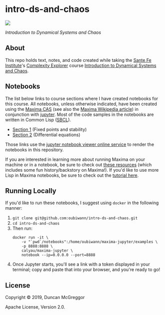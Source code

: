 # intro-ds-and-chaos

[![][logo]][logo-large]

*Introduction to Dynamical Systems and Chaos*


## About

This repo holds text, notes, and code created while taking the
[Sante Fe Institute][sfi]'s [Complexity Explorer][ce] course
[Introduction to Dynamical Systems and Chaos][intro-ds-and-chaos].


## Notebooks

The list below links to course sections where I have created notebooks for this
course. All notebooks, unless otherwise indicated, have been created using the
[Maxima CAS][maxima] (see also the [Maxima Wikipedia article][maxima-wiki]) in
conjunction with [jupyter][jupyter]. Most of the code samples in the notebooks
are written in Common Lisp ([SBCL][sbcl]).

* [Section 1][nbviewer-section1] (Fixed points and stability)
* [Section 2][nbviewer-section2] (Differential equations)

Those links use the [jupyter notebook viewer online service][nbviewer] to render
the notebooks in this repository.

If you are interested in learning more about running Maxima on your machine or
in a notebook, be sure to check out [these resources][nbviewer-resources] (which
includes some fun history/backstory on Maxima!). If you'd like to use more Lisp
in Maxima notebooks, be sure to check out the [tutorial here][lisp-in-maxima].


## Running Locally

If you'd like to run these notebooks, I suggest using `docker` in the following
manner:

1. `git clone git@github.com:oubiwann/intro-ds-and-chaos.git`
1. `cd intro-ds-and-chaos`
1. Then run:
	```shell
	docker run -it \
	    -v "`pwd`/notebooks":/home/oubiwann/maxima-jupyter/examples \
	    -p 8888:8888 \
	    calyau/maxima-jupyter \
	    notebook --ip=0.0.0.0 --port=8888
	```
1. Once Jupyter starts, you'll see a link with a token displayed in your
   terminal; copy and paste that into your browser, and you're ready to go!


## License

Copyright © 2019, Duncan McGreggor

Apache License, Version 2.0.

<!-- Named page links below: /-->

[logo]: https://raw.githubusercontent.com/oubiwann/intro-abm/master/resources/images/complexity-explorer-logo-x250.jpg
[logo-large]: https://raw.githubusercontent.com/oubiwann/intro-abm/master/resources/images/complexity-explorer-logo-x800.png
[sfi]: https://www.santafe.edu/
[ce]: https://www.complexityexplorer.org/
[intro-ds-and-chaos]: https://www.complexityexplorer.org/courses/97-introduction-to-complexity/
[maxima]: http://maxima.sourceforge.net/
[maxima-wiki]: https://en.wikipedia.org/wiki/Maxima_(software)
[jupyter]: https://jupyter.org/
[sbcl]: http://www.sbcl.org/
[nbviewer-section1]: https://nbviewer.jupyter.org/github/oubiwann/intro-ds-and-chaos/blob/master/notebooks/Fixed%20Points%20and%20Stability.ipynb
[nbviewer-section2]: https://nbviewer.jupyter.org/github/oubiwann/intro-ds-and-chaos/blob/master/notebooks/Calc%20Refresh%20and%20DiffEq%20Intro.ipynb
[nbviewer-resources]: https://nbviewer.jupyter.org/github/oubiwann/intro-ds-and-chaos/blob/master/notebooks/Maxima%20Resources.ipynb
[nbviewer]: https://nbviewer.jupyter.org/
[lisp-in-maxima]: https://nbviewer.jupyter.org/github/calyau/maxima-tutorial-notebooks/blob/master/notebooks/Use%20of%20Lisp.ipynb
